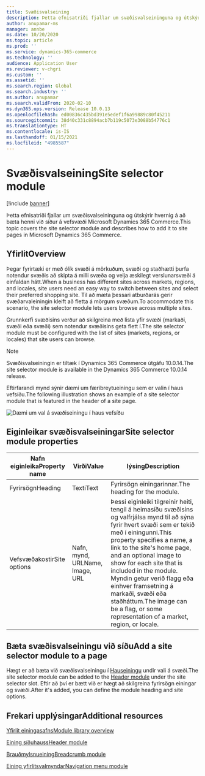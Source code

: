 ```yaml
---
title: Svæðisvalseining
description: Þetta efnisatriði fjallar um svæðisvalseininguna og útskýrir hvernig á að bæta henni við síður á vefsvæði Microsoft Dynamics 365 Commerce.
author: anupamar-ms
manager: annbe
ms.date: 10/20/2020
ms.topic: article
ms.prod: ''
ms.service: dynamics-365-commerce
ms.technology: ''
audience: Application User
ms.reviewer: v-chgri
ms.custom: ''
ms.assetid: ''
ms.search.region: Global
ms.search.industry: ''
ms.author: anupamar
ms.search.validFrom: 2020-02-10
ms.dyn365.ops.version: Release 10.0.13
ms.openlocfilehash: ed00836c435bd391e5edef1f6a99889c80f45211
ms.sourcegitcommit: 38d40c331c8894acb7b119c5073e3088b54776c1
ms.translationtype: HT
ms.contentlocale: is-IS
ms.lasthandoff: 01/15/2021
ms.locfileid: "4985587"
---
```

# <a name="site-selector-module"></a><span data-ttu-id="fffdb-103">Svæðisvalseining</span><span class="sxs-lookup"><span data-stu-id="fffdb-103">Site selector module</span></span>

[!include [banner](includes/banner.md)]

<span data-ttu-id="fffdb-104">Þetta efnisatriði fjallar um svæðisvalseininguna og útskýrir hvernig á að bæta henni við síður á vefsvæði Microsoft Dynamics 365 Commerce.</span><span class="sxs-lookup"><span data-stu-id="fffdb-104">This topic covers the site selector module and describes how to add it to site pages in Microsoft Dynamics 365 Commerce.</span></span>

## <a name="overview"></a><span data-ttu-id="fffdb-105">Yfirlit</span><span class="sxs-lookup"><span data-stu-id="fffdb-105">Overview</span></span>

<span data-ttu-id="fffdb-106">Þegar fyrirtæki er með ólík svæði á mörkuðum, svæði og staðhætti þurfa notendur svæðis að skipta á milli svæða og velja æskilegt verslunarsvæði á einfaldan hátt.</span><span class="sxs-lookup"><span data-stu-id="fffdb-106">When a business has different sites across markets, regions, and locales, site users need an easy way to switch between sites and select their preferred shopping site.</span></span> <span data-ttu-id="fffdb-107">Til að mæta þessari atburðarás gerir svæðarvaleiningin kleift að fletta á mörgum svæðum.</span><span class="sxs-lookup"><span data-stu-id="fffdb-107">To accommodate this scenario, the site selector module lets users browse across multiple sites.</span></span>

<span data-ttu-id="fffdb-108">Grunnkerfi svæðisins verður að skilgreina með lista yfir svæði (markaði, svæði eða svæði) sem notendur svæðisins geta flett í.</span><span class="sxs-lookup"><span data-stu-id="fffdb-108">The site selector module must be configured with the list of sites (markets, regions, or locales) that site users can browse.</span></span>

> [!NOTE]
> <span data-ttu-id="fffdb-109">Svæðisvalseiningin er tiltæk í Dynamics 365 Commerce útgáfu 10.0.14.</span><span class="sxs-lookup"><span data-stu-id="fffdb-109">The site selector module is available in the Dynamics 365 Commerce 10.0.14 release.</span></span>

<span data-ttu-id="fffdb-110">Eftirfarandi mynd sýnir dæmi um færibreytueiningu sem er valin í haus vefsíðu.</span><span class="sxs-lookup"><span data-stu-id="fffdb-110">The following illustration shows an example of a site selector module that is featured in the header of a site page.</span></span>

![Dæmi um val á svæðiseiningu í haus vefsíðu](./media/ecommerce-sitepicker.PNG)

## <a name="site-selector-module-properties"></a><span data-ttu-id="fffdb-112">Eiginleikar svæðisvalseiningar</span><span class="sxs-lookup"><span data-stu-id="fffdb-112">Site selector module properties</span></span>

| <span data-ttu-id="fffdb-113">Nafn eiginleika</span><span class="sxs-lookup"><span data-stu-id="fffdb-113">Property name</span></span> | <span data-ttu-id="fffdb-114">Virði</span><span class="sxs-lookup"><span data-stu-id="fffdb-114">Value</span></span>                 | <span data-ttu-id="fffdb-115">lýsing</span><span class="sxs-lookup"><span data-stu-id="fffdb-115">Description</span></span> |
|---------------|-----------------------|-------------|
| <span data-ttu-id="fffdb-116">Fyrirsögn</span><span class="sxs-lookup"><span data-stu-id="fffdb-116">Heading</span></span>       | <span data-ttu-id="fffdb-117">Texti</span><span class="sxs-lookup"><span data-stu-id="fffdb-117">Text</span></span>                  | <span data-ttu-id="fffdb-118">Fyrirsögn einingarinnar.</span><span class="sxs-lookup"><span data-stu-id="fffdb-118">The heading for the module.</span></span> |
| <span data-ttu-id="fffdb-119">Vefsvæðakostir</span><span class="sxs-lookup"><span data-stu-id="fffdb-119">Site options</span></span>  | <span data-ttu-id="fffdb-120">Nafn, mynd, URL</span><span class="sxs-lookup"><span data-stu-id="fffdb-120">Name, Image, URL</span></span>      | <span data-ttu-id="fffdb-121">Þessi eiginleiki tilgreinir heiti, tengil á heimasíðu svæðisins og valfrjálsa mynd til að sýna fyrir hvert svæði sem er tekið með í einingunni.</span><span class="sxs-lookup"><span data-stu-id="fffdb-121">This property specifies a name, a link to the site's home page, and an optional image to show for each site that is included in the module.</span></span> <span data-ttu-id="fffdb-122">Myndin getur verið flagg eða einhver framsetning á markaði, svæði eða staðháttum.</span><span class="sxs-lookup"><span data-stu-id="fffdb-122">The image can be a flag, or some representation of a market, region, or locale.</span></span> |

## <a name="add-a-site-selector-module-to-a-page"></a><span data-ttu-id="fffdb-123">Bæta svæðisvalseiningu við síðu</span><span class="sxs-lookup"><span data-stu-id="fffdb-123">Add a site selector module to a page</span></span>

<span data-ttu-id="fffdb-124">Hægt er að bæta við svæðisvalseiningu í [Hauseiningu](author-header-module.md) undir vali á svæði.</span><span class="sxs-lookup"><span data-stu-id="fffdb-124">The site selector module can be added to the [Header module](author-header-module.md) under the site selector slot.</span></span> <span data-ttu-id="fffdb-125">Eftir að því er bætt við er hægt að skilgreina fyrirsögn einingar og svæði.</span><span class="sxs-lookup"><span data-stu-id="fffdb-125">After it's added, you can define the module heading and site options.</span></span>

## <a name="additional-resources"></a><span data-ttu-id="fffdb-126">Frekari upplýsingar</span><span class="sxs-lookup"><span data-stu-id="fffdb-126">Additional resources</span></span>

[<span data-ttu-id="fffdb-127">Yfirlit einingasafns</span><span class="sxs-lookup"><span data-stu-id="fffdb-127">Module library overview</span></span>](starter-kit-overview.md)

[<span data-ttu-id="fffdb-128">Eining síðuhauss</span><span class="sxs-lookup"><span data-stu-id="fffdb-128">Header module</span></span>](author-header-module.md)

[<span data-ttu-id="fffdb-129">Brauðmylsnueining</span><span class="sxs-lookup"><span data-stu-id="fffdb-129">Breadcrumb module</span></span>](add-breadcrumb.md)

[<span data-ttu-id="fffdb-130">Eining yfirlitsvalmyndar</span><span class="sxs-lookup"><span data-stu-id="fffdb-130">Navigation menu module</span></span>](nav-menu-module.md)
